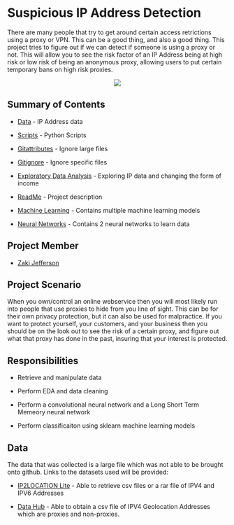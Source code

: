 # Suspicious IP Address Detection
There are many people that try to get around certain access retrictions using a proxy or VPN. This can be a good thing, and also a good thing. This project tries to figure out if we can detect if someone is using a proxy or not. This will allow you to see the risk factor of an IP Address being at high risk or low risk of being an anonymous proxy, allowing users to put certain temporary bans on high risk proxies.

<p align="center">
  <img src="https://woocommerce.com/wp-content/uploads/2014/09/anti-fraud.jpg">
</p>

## Summary of Contents
- [Data](https://github.com/jeffersonzaki/Suspicious-IP-Detection/tree/main/Data) - IP Address data

- [Scripts](https://github.com/jeffersonzaki/Suspicious-IP-Detection/tree/main/Scripts) - Python Scripts

- [Gitattributes](https://github.com/jeffersonzaki/Suspicious-IP-Detection/blob/main/.gitattributes) - Ignore large files

- [Gitignore](https://github.com/jeffersonzaki/Suspicious-IP-Detection/blob/main/.gitignore) - Ignore specific files

- [Exploratory Data Analysis](https://github.com/jeffersonzaki/Suspicious-IP-Detection/blob/main/EDA.ipynb) - Exploring IP data and changing the form of income

- [ReadMe](https://github.com/jeffersonzaki/Suspicious-IP-Detection/blob/main/README.md) - Project description

- [Machine Learning](https://github.com/jeffersonzaki/Suspicious-IP-Detection/blob/main/machine_learning.ipynb) - Contains multiple machine learning models

- [Neural Networks](https://github.com/jeffersonzaki/Suspicious-IP-Detection/blob/main/neural_networks.ipynb) - Contains 2 neural networks to learn data

## Project Member
- [Zaki Jefferson](https://github.com/jeffersonzaki)

## Project Scenario
When you own/control an online webservice then you will most likely run into people that use proxies to hide from you line of sight. This can be for their own privacy protection, but it can also be used for malpractice. If you want to protect yourself, your customers, and your business then you should be on the look out to see the risk of a certain proxy, and figure out what that proxy has done in the past, insuring that your interest is protected.

## Responsibilities
- Retrieve and manipulate data

- Perform EDA and data cleaning

- Perform a convolutional neural network and a Long Short Term Memeory neural network

- Perform classificaiton using sklearn machine learning models

## Data
The data that was collected is a large file which was not able to be brought onto github. Links to the datasets used will be provided:
- [IP2LOCATION Lite](https://lite.ip2location.com/database/px10-ip-proxytype-country-region-city-isp-domain-usagetype-asn-lastseen-threat-residential) - Able to retrieve csv files or a rar file of IPV4 and IPV6 Addresses

- [Data Hub](https://datahub.io/core/geoip2-ipv4#data-cli) - Able to obtain a csv file of IPV4 Geolocation Addresses which are proxies and non-proxies.
